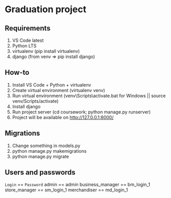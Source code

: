 # Graduation project

## Requirements

1. VS Code latest
2. Python LTS
3. virtualenv (pip install virtualenv)
4. django (from venv => pip install django)

## How-to

1. Install VS Code + Python + virtualenv
2. Create virtual environment (virtualenv venv)
3. Run virtual environment (venv\\Scripts\\activate.bat for Windows || source venv/Scripts/activate)
4. Install django
5. Run project server (cd coursework; python manage.py runserver)
6. Project will be available on http://127.0.0.1:8000/

## Migrations

1. Change something in models.py
2. python manage.py makemigrations
3. python manage.py migrate

## Users and passwords

`Login` == `Password`
admin == admin
business_manager == bm_login_1
store_manager == sm_login_1
merchandiser == md_login_1
